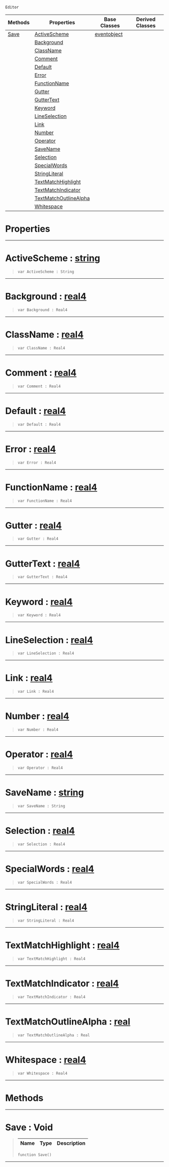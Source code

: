  `Editor`

|Methods|Properties|Base Classes|Derived Classes|
|---|---|---|---|
|[ Save](https://github.com/PlasmaEngine/PlasmaDocs/tree/master/docs/C%2B%2B/code_reference/class_reference/colorscheme.markdown#save-void)|[ ActiveScheme](https://github.com/PlasmaEngine/PlasmaDocs/tree/master/docs/C%2B%2B/code_reference/class_reference/colorscheme.markdown#activescheme-plasma-engine)|[eventobject](https://github.com/PlasmaEngine/PlasmaDocs/tree/master/docs/C%2B%2B/code_reference/class_reference/eventobject.markdown)| |
| |[ Background](https://github.com/PlasmaEngine/PlasmaDocs/tree/master/docs/C%2B%2B/code_reference/class_reference/colorscheme.markdown#background-plasma-engine-d)| | |
| |[ ClassName](https://github.com/PlasmaEngine/PlasmaDocs/tree/master/docs/C%2B%2B/code_reference/class_reference/colorscheme.markdown#classname-plasma-engine-do)| | |
| |[ Comment](https://github.com/PlasmaEngine/PlasmaDocs/tree/master/docs/C%2B%2B/code_reference/class_reference/colorscheme.markdown#comment-plasma-engine-docu)| | |
| |[ Default](https://github.com/PlasmaEngine/PlasmaDocs/tree/master/docs/C%2B%2B/code_reference/class_reference/colorscheme.markdown#default-plasma-engine-docu)| | |
| |[ Error](https://github.com/PlasmaEngine/PlasmaDocs/tree/master/docs/C%2B%2B/code_reference/class_reference/colorscheme.markdown#error-plasma-engine-docume)| | |
| |[ FunctionName](https://github.com/PlasmaEngine/PlasmaDocs/tree/master/docs/C%2B%2B/code_reference/class_reference/colorscheme.markdown#functionname-plasma-engine)| | |
| |[ Gutter](https://github.com/PlasmaEngine/PlasmaDocs/tree/master/docs/C%2B%2B/code_reference/class_reference/colorscheme.markdown#gutter-plasma-engine-docum)| | |
| |[ GutterText](https://github.com/PlasmaEngine/PlasmaDocs/tree/master/docs/C%2B%2B/code_reference/class_reference/colorscheme.markdown#guttertext-plasma-engine-d)| | |
| |[ Keyword](https://github.com/PlasmaEngine/PlasmaDocs/tree/master/docs/C%2B%2B/code_reference/class_reference/colorscheme.markdown#keyword-plasma-engine-docu)| | |
| |[ LineSelection](https://github.com/PlasmaEngine/PlasmaDocs/tree/master/docs/C%2B%2B/code_reference/class_reference/colorscheme.markdown#lineselection-plasma-engin)| | |
| |[ Link](https://github.com/PlasmaEngine/PlasmaDocs/tree/master/docs/C%2B%2B/code_reference/class_reference/colorscheme.markdown#link-plasma-engine-documen)| | |
| |[ Number](https://github.com/PlasmaEngine/PlasmaDocs/tree/master/docs/C%2B%2B/code_reference/class_reference/colorscheme.markdown#number-plasma-engine-docum)| | |
| |[ Operator](https://github.com/PlasmaEngine/PlasmaDocs/tree/master/docs/C%2B%2B/code_reference/class_reference/colorscheme.markdown#operator-plasma-engine-doc)| | |
| |[ SaveName](https://github.com/PlasmaEngine/PlasmaDocs/tree/master/docs/C%2B%2B/code_reference/class_reference/colorscheme.markdown#savename-plasma-engine-doc)| | |
| |[ Selection](https://github.com/PlasmaEngine/PlasmaDocs/tree/master/docs/C%2B%2B/code_reference/class_reference/colorscheme.markdown#selection-plasma-engine-do)| | |
| |[ SpecialWords](https://github.com/PlasmaEngine/PlasmaDocs/tree/master/docs/C%2B%2B/code_reference/class_reference/colorscheme.markdown#specialwords-plasma-engine)| | |
| |[ StringLiteral](https://github.com/PlasmaEngine/PlasmaDocs/tree/master/docs/C%2B%2B/code_reference/class_reference/colorscheme.markdown#stringliteral-plasma-engin)| | |
| |[ TextMatchHighlight](https://github.com/PlasmaEngine/PlasmaDocs/tree/master/docs/C%2B%2B/code_reference/class_reference/colorscheme.markdown#textmatchhighlight-plasma)| | |
| |[ TextMatchIndicator](https://github.com/PlasmaEngine/PlasmaDocs/tree/master/docs/C%2B%2B/code_reference/class_reference/colorscheme.markdown#textmatchindicator-plasma)| | |
| |[ TextMatchOutlineAlpha](https://github.com/PlasmaEngine/PlasmaDocs/tree/master/docs/C%2B%2B/code_reference/class_reference/colorscheme.markdown#textmatchoutlinealpha-ze)| | |
| |[ Whitespace](https://github.com/PlasmaEngine/PlasmaDocs/tree/master/docs/C%2B%2B/code_reference/class_reference/colorscheme.markdown#whitespace-plasma-engine-d)| | |


 #  Properties


---  
 #  ActiveScheme : [string](https://github.com/PlasmaEngine/PlasmaDocs/tree/master/docs/C%2B%2B/code_reference/lightning_base_types/string.markdown)

> 
> ``` lang=cpp, name=Lightning
> var ActiveScheme : String


---  
 #  Background : [real4](https://github.com/PlasmaEngine/PlasmaDocs/tree/master/docs/C%2B%2B/code_reference/lightning_base_types/real4.markdown)

> 
> ``` lang=cpp, name=Lightning
> var Background : Real4


---  
 #  ClassName : [real4](https://github.com/PlasmaEngine/PlasmaDocs/tree/master/docs/C%2B%2B/code_reference/lightning_base_types/real4.markdown)

> 
> ``` lang=cpp, name=Lightning
> var ClassName : Real4


---  
 #  Comment : [real4](https://github.com/PlasmaEngine/PlasmaDocs/tree/master/docs/C%2B%2B/code_reference/lightning_base_types/real4.markdown)

> 
> ``` lang=cpp, name=Lightning
> var Comment : Real4


---  
 #  Default : [real4](https://github.com/PlasmaEngine/PlasmaDocs/tree/master/docs/C%2B%2B/code_reference/lightning_base_types/real4.markdown)

> 
> ``` lang=cpp, name=Lightning
> var Default : Real4


---  
 #  Error : [real4](https://github.com/PlasmaEngine/PlasmaDocs/tree/master/docs/C%2B%2B/code_reference/lightning_base_types/real4.markdown)

> 
> ``` lang=cpp, name=Lightning
> var Error : Real4


---  
 #  FunctionName : [real4](https://github.com/PlasmaEngine/PlasmaDocs/tree/master/docs/C%2B%2B/code_reference/lightning_base_types/real4.markdown)

> 
> ``` lang=cpp, name=Lightning
> var FunctionName : Real4


---  
 #  Gutter : [real4](https://github.com/PlasmaEngine/PlasmaDocs/tree/master/docs/C%2B%2B/code_reference/lightning_base_types/real4.markdown)

> 
> ``` lang=cpp, name=Lightning
> var Gutter : Real4


---  
 #  GutterText : [real4](https://github.com/PlasmaEngine/PlasmaDocs/tree/master/docs/C%2B%2B/code_reference/lightning_base_types/real4.markdown)

> 
> ``` lang=cpp, name=Lightning
> var GutterText : Real4


---  
 #  Keyword : [real4](https://github.com/PlasmaEngine/PlasmaDocs/tree/master/docs/C%2B%2B/code_reference/lightning_base_types/real4.markdown)

> 
> ``` lang=cpp, name=Lightning
> var Keyword : Real4


---  
 #  LineSelection : [real4](https://github.com/PlasmaEngine/PlasmaDocs/tree/master/docs/C%2B%2B/code_reference/lightning_base_types/real4.markdown)

> 
> ``` lang=cpp, name=Lightning
> var LineSelection : Real4


---  
 #  Link : [real4](https://github.com/PlasmaEngine/PlasmaDocs/tree/master/docs/C%2B%2B/code_reference/lightning_base_types/real4.markdown)

> 
> ``` lang=cpp, name=Lightning
> var Link : Real4


---  
 #  Number : [real4](https://github.com/PlasmaEngine/PlasmaDocs/tree/master/docs/C%2B%2B/code_reference/lightning_base_types/real4.markdown)

> 
> ``` lang=cpp, name=Lightning
> var Number : Real4


---  
 #  Operator : [real4](https://github.com/PlasmaEngine/PlasmaDocs/tree/master/docs/C%2B%2B/code_reference/lightning_base_types/real4.markdown)

> 
> ``` lang=cpp, name=Lightning
> var Operator : Real4


---  
 #  SaveName : [string](https://github.com/PlasmaEngine/PlasmaDocs/tree/master/docs/C%2B%2B/code_reference/lightning_base_types/string.markdown)

> 
> ``` lang=cpp, name=Lightning
> var SaveName : String


---  
 #  Selection : [real4](https://github.com/PlasmaEngine/PlasmaDocs/tree/master/docs/C%2B%2B/code_reference/lightning_base_types/real4.markdown)

> 
> ``` lang=cpp, name=Lightning
> var Selection : Real4


---  
 #  SpecialWords : [real4](https://github.com/PlasmaEngine/PlasmaDocs/tree/master/docs/C%2B%2B/code_reference/lightning_base_types/real4.markdown)

> 
> ``` lang=cpp, name=Lightning
> var SpecialWords : Real4


---  
 #  StringLiteral : [real4](https://github.com/PlasmaEngine/PlasmaDocs/tree/master/docs/C%2B%2B/code_reference/lightning_base_types/real4.markdown)

> 
> ``` lang=cpp, name=Lightning
> var StringLiteral : Real4


---  
 #  TextMatchHighlight : [real4](https://github.com/PlasmaEngine/PlasmaDocs/tree/master/docs/C%2B%2B/code_reference/lightning_base_types/real4.markdown)

> 
> ``` lang=cpp, name=Lightning
> var TextMatchHighlight : Real4


---  
 #  TextMatchIndicator : [real4](https://github.com/PlasmaEngine/PlasmaDocs/tree/master/docs/C%2B%2B/code_reference/lightning_base_types/real4.markdown)

> 
> ``` lang=cpp, name=Lightning
> var TextMatchIndicator : Real4


---  
 #  TextMatchOutlineAlpha : [real](https://github.com/PlasmaEngine/PlasmaDocs/tree/master/docs/C%2B%2B/code_reference/lightning_base_types/real.markdown)

> 
> ``` lang=cpp, name=Lightning
> var TextMatchOutlineAlpha : Real


---  
 #  Whitespace : [real4](https://github.com/PlasmaEngine/PlasmaDocs/tree/master/docs/C%2B%2B/code_reference/lightning_base_types/real4.markdown)

> 
> ``` lang=cpp, name=Lightning
> var Whitespace : Real4


---  
 #  Methods


---  
 #  Save : Void

> 
> |Name|Type|Description|
> |---|---|---|
> ``` lang=cpp, name=Lightning
> function Save()
> ``` 


---  
 

 